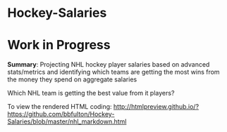 # Hockey-Salaries

# Work in Progress

<b>Summary</b>:  Projecting NHL hockey player salaries based on advanced stats/metrics and identifying which teams are getting the most wins from the money they spend on aggregate salaries

Which NHL team is getting the best value from it players?

To view the rendered HTML coding:  http://htmlpreview.github.io/?https://github.com/bbfulton/Hockey-Salaries/blob/master/nhl_markdown.html
